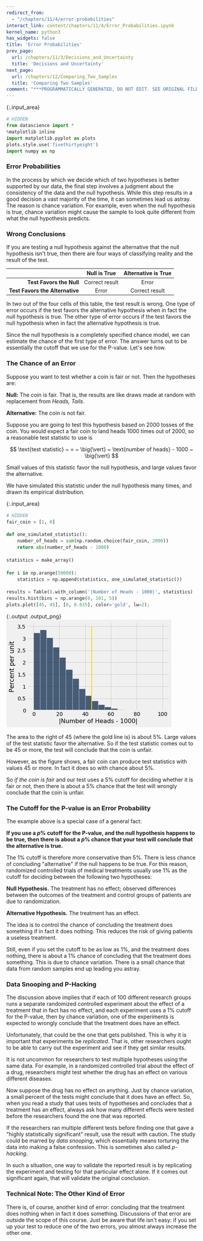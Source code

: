 ```yaml
---
redirect_from:
  - "/chapters/11/4/error-probabilities"
interact_link: content/chapters/11/4/Error_Probabilities.ipynb
kernel_name: python3
has_widgets: false
title: 'Error Probabilities'
prev_page:
  url: /chapters/11/3/Decisions_and_Uncertainty
  title: 'Decisions and Uncertainty'
next_page:
  url: /chapters/12/Comparing_Two_Samples
  title: 'Comparing Two Samples'
comment: "***PROGRAMMATICALLY GENERATED, DO NOT EDIT. SEE ORIGINAL FILES IN /content***"
---
```




{:.input_area}
```python
# HIDDEN
from datascience import *
%matplotlib inline
import matplotlib.pyplot as plots
plots.style.use('fivethirtyeight')
import numpy as np
```


### Error Probabilities

In the process by which we decide which of two hypotheses is better supported by our data, the final step involves a judgment about the consistency of the data and the null hypothesis. While this step results in a good decision a vast majority of the time, it can sometimes lead us astray. The reason is chance variation. For example, even when the null hypothesis is true, chance variation might cause the sample to look quite different from what the null hypothesis predicts. 

### Wrong Conclusions

If you are testing a null hypothesis against the alternative that the null hypothesis isn't true, then there are four ways of classifying reality and the result of the test.

|     | Null is True | Alternative is True |
|----:|:-----------------------:|:------------------------:|
|**Test Favors the Null**| Correct result | Error |
|**Test Favors the Alternative**| Error | Correct result |

In two out of the four cells of this table, the test result is wrong. One type of error occurs if the test favors the alternative hypothesis when in fact the null hypothesis is true. The other type of error occurs if the test favors the null hypothesis when in fact the alternative hypothesis is true.

Since the null hypothesis is a completely specified chance model, we can estimate the chance of the first type of error. The answer turns out to be essentially the cutoff that we use for the P-value. Let's see how.

### The Chance of an Error
Suppose you want to test whether a coin is fair or not. Then the hypotheses are:

**Null:** The coin is fair. That is, the results are like draws made at random with replacement from *Heads, Tails*.

**Alternative:** The coin is not fair.

Suppose you are going to test this hypothesis based on 2000 tosses of the coin. You would expect a fair coin to land heads 1000 times out of 2000, so a reasonable test statistic to use is

$$
\text{test statistic} ~ = ~ \big{\vert} ~ \text{number of heads} - 1000 ~ \big{\vert}
$$

Small values of this statistic favor the null hypothesis, and large values favor the alternative.

We have simulated this statistic under the null hypothesis many times, and drawn its empirical distribution.



{:.input_area}
```python
# HIDDEN
fair_coin = [1, 0]

def one_simulated_statistic():
    number_of_heads = sum(np.random.choice(fair_coin, 2000))
    return abs(number_of_heads - 1000)

statistics = make_array()

for i in np.arange(50000):
    statistics = np.append(statistics, one_simulated_statistic())

results = Table().with_column('|Number of Heads - 1000|', statistics)
results.hist(bins = np.arange(0, 101, 5))
plots.plot([45, 45], [0, 0.035], color='gold', lw=2);
```



{:.output .output_png}
![png](../../../images/chapters/11/4/Error_Probabilities_4_0.png)



The area to the right of 45 (where the gold line is) is about 5%. Large values of the test statistic favor the alternative. So if the test statistic comes out to be 45 or more, the test will conclude that the coin is unfair.

However, as the figure shows, a fair coin can produce test statistics with values 45 or more. In fact it does so with chance about 5%.

So *if the coin is fair* and our test uses a 5% cutoff for deciding whether it is fair or not, then there is about a 5% chance that the test will wrongly conclude that the coin is unfair.

### The Cutoff for the P-value is an Error Probability
The example above is a special case of a general fact:

**If you use a $p$% cutoff for the P-value, and the null hypothesis happens to be true, then there is about a $p$% chance that your test will conclude that the alternative is true.**

The 1% cutoff is therefore more conservative than 5%. There is less chance of concluding "alternative" if the null happens to be true. For this reason, randomized controlled trials of medical treatments usually use 1% as the cutoff for deciding between the following two hypotheses:

**Null Hypothesis.** The treatment has no effect; observed differences between the outcomes of the treatment and control groups of patients are due to randomization.

**Alternative Hypothesis.** The treatment has an effect.

The idea is to control the chance of concluding the treatment does something if in fact it does nothing. This reduces the risk of giving patients a useless treatment.

Still, even if you set the cutoff to be as low as 1%, and the treatment does nothing, there is about a 1% chance of concluding that the treatment does something. This is due to chance variation. There is a small chance that data from random samples end up leading you astray.

### Data Snooping and P-Hacking
The discussion above implies that if each of 100 different research groups runs a separate randomized controlled experiment about the effect of a treatment that in fact has no effect, and each experiment uses a 1% cutoff for the P-value, then by chance variation, one of the experiments is expected to wrongly conclude that the treatment does have an effect.

Unfortunately, that could be the one that gets published. This is why it is important that experiments be *replicated*. That is, other researchers ought to be able to carry out the experiment and see if they get similar results.

It is not uncommon for researchers to test multiple hypotheses using the same data. For example, in a randomized controlled trial about the effect of a drug, researchers might test whether the drug has an effect on various different diseases. 

Now suppose the drug has no effect on anything. Just by chance variation, a small percent of the tests might conclude that it does have an effect. So, when you read a study that uses tests of hypotheses and concludes that a treatment has an effect, always ask how many different effects were tested before the researchers found the one that was reported.

If the researchers ran multiple different tests before finding one that gave a "highly statistically significant" result, use the result with caution. The study could be marred by *data snooping*, which essentially means torturing the data into making a false confession. This is sometimes also called *p-hacking*.

In such a situation, one way to validate the reported result is by replicating the experiment and testing for that particular effect alone. If it comes out significant again, that will validate the original conclusion.

### Technical Note: The Other Kind of Error
There is, of course, another kind of error: concluding that the treatment does nothing when in fact it does something. Discussions of that error are outside the scope of this course. Just be aware that life isn't easy: if you set up your test to reduce one of the two errors, you almost always increase the other one. 
